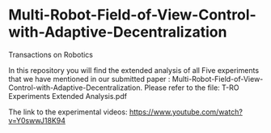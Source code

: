 # Multi-Robot-Field-of-View-Control-with-Adaptive-Decentralization
Transactions on Robotics

In this repository you will find the extended analysis of all Five experiments that we have mentioned in our submitted paper : Multi-Robot-Field-of-View-Control-with-Adaptive-Decentralization.
Please refer to the file: T-RO Experiments Extended Analysis.pdf

The link to the experimental videos: https://www.youtube.com/watch?v=Y0swwJ18K94
